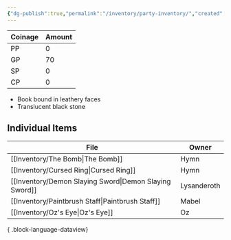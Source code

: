```yaml
---
{"dg-publish":true,"permalink":"/inventory/party-inventory/","created":"","updated":""}
---
```


| Coinage | Amount |
| ------- | ------ |
| PP      | 0      |
| GP      | 70     |
| SP      | 0      |
| CP      | 0      |

- Book bound in leathery faces
- Translucent black stone


## Individual Items 
| File                                                      | Owner       |
| --------------------------------------------------------- | ----------- |
| [[Inventory/The Bomb\|The Bomb]]                       | Hymn        |
| [[Inventory/Cursed Ring\|Cursed Ring]]                 | Hymn        |
| [[Inventory/Demon Slaying Sword\|Demon Slaying Sword]] | Lysanderoth |
| [[Inventory/Paintbrush Staff\|Paintbrush Staff]]       | Mabel       |
| [[Inventory/Oz's Eye\|Oz's Eye]]                       | Oz          |

{ .block-language-dataview}
